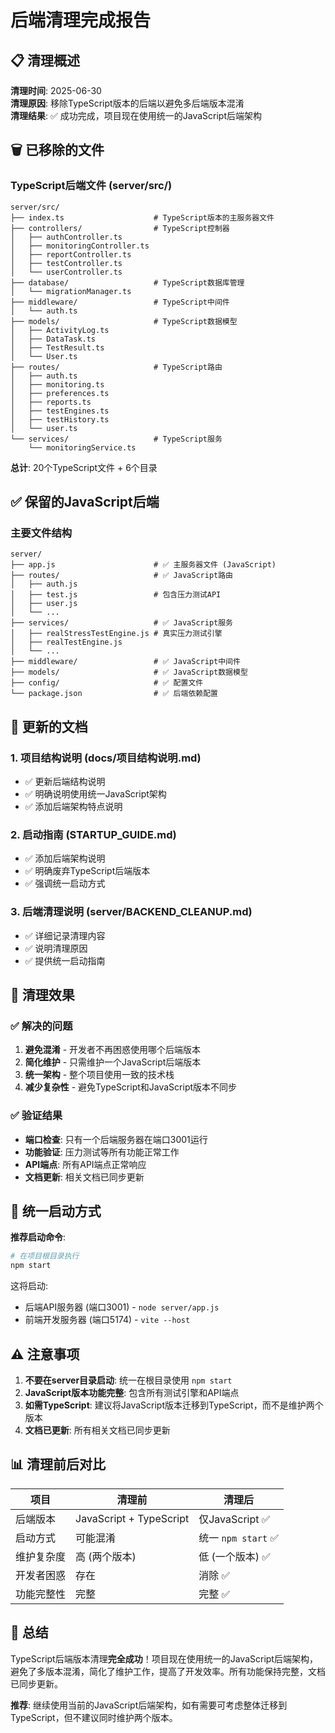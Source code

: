 # 后端清理完成报告

## 📋 清理概述

**清理时间**: 2025-06-30  
**清理原因**: 移除TypeScript版本的后端以避免多后端版本混淆  
**清理结果**: ✅ 成功完成，项目现在使用统一的JavaScript后端架构

## 🗑️ 已移除的文件

### TypeScript后端文件 (server/src/)
```
server/src/
├── index.ts                    # TypeScript版本的主服务器文件
├── controllers/                # TypeScript控制器
│   ├── authController.ts
│   ├── monitoringController.ts
│   ├── reportController.ts
│   ├── testController.ts
│   └── userController.ts
├── database/                   # TypeScript数据库管理
│   └── migrationManager.ts
├── middleware/                 # TypeScript中间件
│   └── auth.ts
├── models/                     # TypeScript数据模型
│   ├── ActivityLog.ts
│   ├── DataTask.ts
│   ├── TestResult.ts
│   └── User.ts
├── routes/                     # TypeScript路由
│   ├── auth.ts
│   ├── monitoring.ts
│   ├── preferences.ts
│   ├── reports.ts
│   ├── testEngines.ts
│   ├── testHistory.ts
│   └── user.ts
└── services/                   # TypeScript服务
    └── monitoringService.ts
```

**总计**: 20个TypeScript文件 + 6个目录

## ✅ 保留的JavaScript后端

### 主要文件结构
```
server/
├── app.js                      # ✅ 主服务器文件 (JavaScript)
├── routes/                     # ✅ JavaScript路由
│   ├── auth.js
│   ├── test.js                 # 包含压力测试API
│   ├── user.js
│   └── ...
├── services/                   # ✅ JavaScript服务
│   ├── realStressTestEngine.js # 真实压力测试引擎
│   ├── realTestEngine.js
│   └── ...
├── middleware/                 # ✅ JavaScript中间件
├── models/                     # ✅ JavaScript数据模型
├── config/                     # ✅ 配置文件
└── package.json                # ✅ 后端依赖配置
```

## 📝 更新的文档

### 1. 项目结构说明 (docs/项目结构说明.md)
- ✅ 更新后端结构说明
- ✅ 明确说明使用统一JavaScript架构
- ✅ 添加后端架构特点说明

### 2. 启动指南 (STARTUP_GUIDE.md)
- ✅ 添加后端架构说明
- ✅ 明确废弃TypeScript后端版本
- ✅ 强调统一启动方式

### 3. 后端清理说明 (server/BACKEND_CLEANUP.md)
- ✅ 详细记录清理内容
- ✅ 说明清理原因
- ✅ 提供统一启动指南

## 🎯 清理效果

### ✅ 解决的问题
1. **避免混淆** - 开发者不再困惑使用哪个后端版本
2. **简化维护** - 只需维护一个JavaScript后端版本
3. **统一架构** - 整个项目使用一致的技术栈
4. **减少复杂性** - 避免TypeScript和JavaScript版本不同步

### ✅ 验证结果
- **端口检查**: 只有一个后端服务器在端口3001运行
- **功能验证**: 压力测试等所有功能正常工作
- **API端点**: 所有API端点正常响应
- **文档更新**: 相关文档已同步更新

## 🚀 统一启动方式

**推荐启动命令**:
```bash
# 在项目根目录执行
npm start
```

这将启动:
- 后端API服务器 (端口3001) - `node server/app.js`
- 前端开发服务器 (端口5174) - `vite --host`

## ⚠️ 注意事项

1. **不要在server目录启动**: 统一在根目录使用 `npm start`
2. **JavaScript版本功能完整**: 包含所有测试引擎和API端点
3. **如需TypeScript**: 建议将JavaScript版本迁移到TypeScript，而不是维护两个版本
4. **文档已更新**: 所有相关文档已同步更新

## 📊 清理前后对比

| 项目 | 清理前 | 清理后 |
|------|--------|--------|
| 后端版本 | JavaScript + TypeScript | 仅JavaScript ✅ |
| 启动方式 | 可能混淆 | 统一 `npm start` ✅ |
| 维护复杂度 | 高 (两个版本) | 低 (一个版本) ✅ |
| 开发者困惑 | 存在 | 消除 ✅ |
| 功能完整性 | 完整 | 完整 ✅ |

## 🎉 总结

TypeScript后端版本清理**完全成功**！项目现在使用统一的JavaScript后端架构，避免了多版本混淆，简化了维护工作，提高了开发效率。所有功能保持完整，文档已同步更新。

**推荐**: 继续使用当前的JavaScript后端架构，如有需要可考虑整体迁移到TypeScript，但不建议同时维护两个版本。
